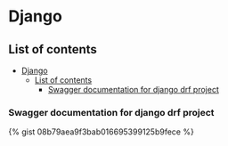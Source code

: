 # Django

## List of contents

- [Django](#django)
  - [List of contents](#list-of-contents)
    - [Swagger documentation for django drf project](#swagger-documentation-for-django-drf-project)

### Swagger documentation for django drf project

{% gist 08b79aea9f3bab016695399125b9fece %}
